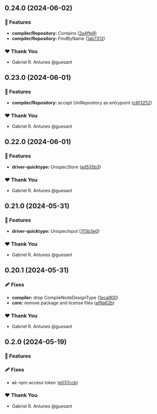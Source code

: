 ## 0.24.0 (2024-06-02)


### 🚀 Features

- **compiler/Repository:** Contains ([2a4ffe9](https://github.com/guesant/unispec/commit/2a4ffe9))
- **compiler/Repository:** FindByName ([1ab7312](https://github.com/guesant/unispec/commit/1ab7312))

### ❤️  Thank You

- Gabriel R. Antunes @guesant

## 0.23.0 (2024-06-01)


### 🚀 Features

- **compiler/Repository:** accept UniRepository as entrypoint ([c6f3252](https://github.com/guesant/unispec/commit/c6f3252))

### ❤️  Thank You

- Gabriel R. Antunes @guesant

## 0.22.0 (2024-06-01)


### 🚀 Features

- **driver-quicktype:** UnispecStore ([ad535b3](https://github.com/guesant/unispec/commit/ad535b3))

### ❤️  Thank You

- Gabriel R. Antunes @guesant

## 0.21.0 (2024-05-31)


### 🚀 Features

- **driver-quicktype:** UnispecInput ([7f3b3e0](https://github.com/guesant/unispec/commit/7f3b3e0))

### ❤️  Thank You

- Gabriel R. Antunes @guesant

## 0.20.1 (2024-05-31)


### 🩹 Fixes

- **compiler:** drop CompileNodeDesignType ([1eca900](https://github.com/guesant/unispec/commit/1eca900))
- **core:** remove package and license files ([af9a62b](https://github.com/guesant/unispec/commit/af9a62b))

### ❤️  Thank You

- Gabriel R. Antunes @guesant

## 0.2.0 (2024-05-19)

### 🚀 Features

### 🩹 Fixes

- **ci:** npm access token ([e037ccb](https://github.com/guesant/unispec/commit/e037ccb))

### ❤️ Thank You

- Gabriel R. Antunes @guesant
